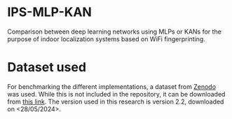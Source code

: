 # IPS-MLP-KAN
Comparison between deep learning networks using MLPs or KANs for the purpose of indoor localization systems based on WiFi fingerprinting.

# Dataset used
For benchmarking the different implementations, a dataset from [Zenodo](https://zenodo.org/) was used.
While this is not included in the repository, it can be downloaded from [this link](https://zenodo.org/records/3748719#.Y1agti0RpmA).
The version used in this research is version 2.2, downloaded on <28/05/2024>. 